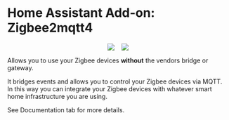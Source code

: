 # Home Assistant Add-on: Zigbee2mqtt4
<div style="display: flex; justify-content: center;">
  <a style="margin-right: 0.5rem;" href="https://travis-ci.org/danielwelch/hassio-zigbee2mqtt">
    <img src="https://img.shields.io/travis/danielwelch/hassio-zigbee2mqtt.svg?style=flat-square&logo=travis">
  </a>
  <a style="margin-left: 0.5rem;" href="https://cloud.docker.com/u/dwelch2101/repository/docker/dwelch2101/zigbee2mqtt-armhf">
    <img src="https://img.shields.io/docker/pulls/dwelch2101/zigbee2mqtt-armhf.svg?style=flat-square&logo=docker">
  </a>
</div>

Allows you to use your Zigbee devices **without** the vendors bridge or gateway.

It bridges events and allows you to control your Zigbee devices via MQTT. In this way you can integrate your Zigbee devices with whatever smart home infrastructure you are using.

See Documentation tab for more details.